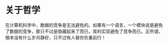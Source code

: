 # 关于哲学

在计算机科学中，数据的竞争是无法避免的。如果有一个语言，一个模块说是避免了数据的竞争，那只不过是隐藏起来了而已，库的实现避免了竞争而已。正所谓，根本没有什么岁月静好，只不过有人替你负重前行！